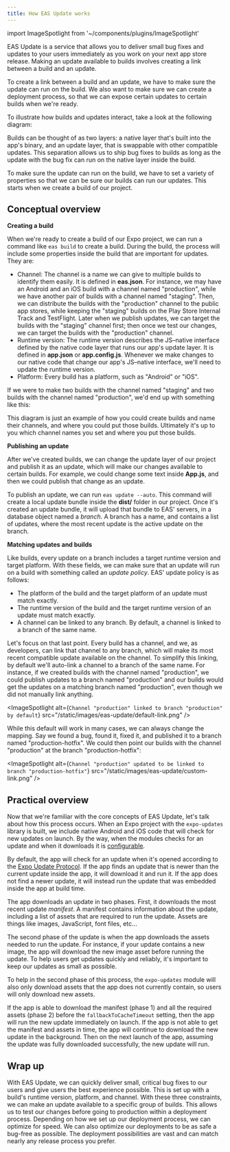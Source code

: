 ```yaml
---
title: How EAS Update works
---
```


import ImageSpotlight from '~/components/plugins/ImageSpotlight'

EAS Update is a service that allows you to deliver small bug fixes and updates to your users immediately as you work on your next app store release. Making an update available to builds involves creating a link between a build and an update.

To create a link between a build and an update, we have to make sure the update can run on the build. We also want to make sure we can create a deployment process, so that we can expose certain updates to certain builds when we're ready.

To illustrate how builds and updates interact, take a look at the following diagram:

<ImageSpotlight alt="Native and update layers diagram" src="/static/images/eas-update/layers.png" />

Builds can be thought of as two layers: a native layer that's built into the app's binary, and an update layer, that is swappable with other compatible updates. This separation allows us to ship bug fixes to builds as long as the update with the bug fix can run on the native layer inside the build.

To make sure the update can run on the build, we have to set a variety of properties so that we can be sure our builds can run our updates. This starts when we create a build of our project.

## Conceptual overview

**Creating a build**

When we're ready to create a build of our Expo project, we can run a command like `eas build` to create a build. During the build, the process will include some properties inside the build that are important for updates. They are:

- Channel: The channel is a name we can give to multiple builds to identify them easily. It is defined in **eas.json**. For instance, we may have an Android and an iOS build with a channel named "production", while we have another pair of builds with a channel named "staging". Then, we can distribute the builds with the "production" channel to the public app stores, while keeping the "staging" builds on the Play Store Internal Track and TestFlight. Later when we publish updates, we can target the builds with the "staging" channel first; then once we test our changes, we can target the builds with the "production" channel.
- Runtime version: The runtime version describes the JS–native interface defined by the native code layer that runs our app's update layer. It is defined in **app.json** or **app.config.js**. Whenever we make changes to our native code that change our app's JS–native interface, we'll need to update the runtime version.
- Platform: Every build has a platform, such as "Android" or "iOS".

If we were to make two builds with the channel named "staging" and two builds with the channel named "production", we'd end up with something like this:

<ImageSpotlight alt="Build types diagram" src="/static/images/eas-update/builds.png" />

This diagram is just an example of how you could create builds and name their channels, and where you could put those builds. Ultimately it's up to you which channel names you set and where you put those builds.

**Publishing an update**

After we've created builds, we can change the update layer of our project and publish it as an update, which will make our changes available to certain builds. For example, we could change some text inside **App.js**, and then we could publish that change as an update.

To publish an update, we can run `eas update --auto`. This command will create a local update bundle inside the **dist/** folder in our project. Once it's created an update bundle, it will upload that bundle to EAS' servers, in a database object named a _branch_. A branch has a name, and contains a list of updates, where the most recent update is the active update on the branch.

<ImageSpotlight alt="Branches with its most recent update pointed out as the active one" src="/static/images/eas-update/branch.png" />

**Matching updates and builds**

Like builds, every update on a branch includes a target runtime version and target platform. With these fields, we can make sure that an update will run on a build with something called an _update policy_. EAS' update policy is as follows:

- The platform of the build and the target platform of an update must match exactly.
- The runtime version of the build and the target runtime version of an update must match exactly.
- A channel can be linked to any branch. By default, a channel is linked to a branch of the same name.

Let's focus on that last point. Every build has a channel, and we, as developers, can link that channel to any branch, which will make its most recent compatible update available on the channel. To simplify this linking, by default we'll auto-link a channel to a branch of the same name. For instance, if we created builds with the channel named "production", we could publish updates to a branch named "production" and our builds would get the updates on a matching branch named "production", even though we did not manually link anything.

<ImageSpotlight alt={`Channel "production" linked to branch "production" by default`} src="/static/images/eas-update/default-link.png" />

While this default will work in many cases, we can always change the mapping. Say we found a bug, found it, fixed it, and published it to a branch named "production-hotfix". We could then point our builds with the channel "production" at the branch "production-hotfix":

<ImageSpotlight alt={`Channel "production" updated to be linked to branch "production-hotfix"`} src="/static/images/eas-update/custom-link.png" />

## Practical overview

Now that we're familiar with the core concepts of EAS Update, let's talk about how this process occurs. When an Expo project with the `expo-updates` library is built, we include native Android and iOS code that will check for new updates on launch. By the way, when the modules checks for an update and when it downloads it is [configurable](/config/app/#updates).

By default, the app will check for an update when it's opened according to the [Expo Update Protocol](/technical-specs/expo-updates-0/). If the app finds an update that is newer than the current update inside the app, it will download it and run it. If the app does not find a newer update, it will instead run the update that was embedded inside the app at build time.

The app downloads an update in two phases. First, it downloads the most recent update _manifest_. A manifest contains information about the update, including a list of assets that are required to run the update. Assets are things like images, JavaScript, font files, etc...

The second phase of the update is when the app downloads the assets needed to run the update. For instance, if your update contains a new image, the app will download the new image asset before running the update. To help users get updates quickly and reliably, it's important to keep our updates as small as possible.

To help in the second phase of this process, the `expo-updates` module will also only download assets that the app does not currently contain, so users will only download new assets.

If the app is able to download the manifest (phase 1) and all the required assets (phase 2) before the `fallbackToCacheTimeout` setting, then the app will run the new update immediately on launch. If the app is not able to get the manifest and assets in time, the app will continue to download the new update in the background. Then on the next launch of the app, assuming the update was fully downloaded successfully, the new update will run.

<ImageSpotlight alt="Update download timeline" src="/static/images/eas-update/process.png" />

## Wrap up

With EAS Update, we can quickly deliver small, critical bug fixes to our users and give users the best experience possible. This is set up with a build's runtime version, platform, and channel. With these three constraints, we can make an update available to a specific group of builds. This allows us to test our changes before going to production within a deployment process. Depending on how we set up our deployment process, we can optimize for speed. We can also optimize our deployments to be as safe a bug-free as possible. The deployment possibilities are vast and can match nearly any release process you prefer.

